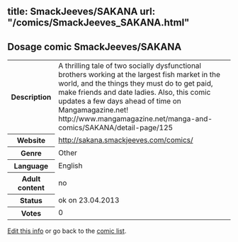 title: SmackJeeves/SAKANA
url: "/comics/SmackJeeves_SAKANA.html"
---
Dosage comic SmackJeeves/SAKANA
-----------------------------------------

<p id="msg"></p>
<script type="text/javascript">
if (window.location.search === '?edit_info_mail=sent_ok') {
  var elem = document.getElementById("msg");
  elem.innerHTML = 'Edited information sucessfully sent.';
  elem.className = 'ok';
}
</script>
<table class="comicinfo">
<tr>
<th>Description</th><td>A thrilling tale of two socially dysfunctional brothers working at the largest fish market in the world, and the things they must do to get paid, make friends and date ladies. Also, this comic updates a few days ahead of time on Mangamagazine.net! http://www.mangamagazine.net/manga-and-comics/SAKANA/detail-page/125</td>
</tr>
<tr>
<th>Website</th><td><a href="http://sakana.smackjeeves.com/comics/">http://sakana.smackjeeves.com/comics/</a></td>
</tr>
<tr>
<th>Genre</th><td>Other</td>
</tr>
<tr>
<th>Language</th><td>English</td>
</tr>
<tr>
<th>Adult content</th><td>no</td>
</tr>
<tr>
<th>Status</th><td>ok on 23.04.2013</td>
</tr>
<tr>
<th>Votes</th><td>0</td>
</tr>
</table>

[Edit this info](SmackJeeves_SAKANA_edit.html) or go back to the [comic list](../comic-index.html).
